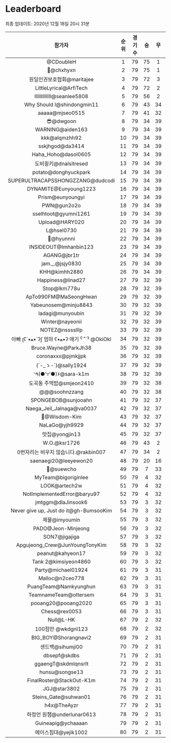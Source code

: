 # Leaderboard
최종 업데이트: 2020년 12월 18일 20시 31분




| 참가자 | 순위 | 경기수 | 승 | 무 | 패 | 승점 |
|:---:|:---:|:---:|:---:|:---:|:---:|:---:|
| @CDoubleH | 1 | 79 | 75 | 1 | 3 | 226 |
| 👑@chxhyxn | 2 | 79 | 75 | 1 | 3 | 226 |
| 원딜인권보호협회@maritajee | 3 | 79 | 72 | 3 | 4 | 219 |
| LittleLyrical@ArfiTech | 4 | 79 | 72 | 2 | 5 | 218 |
| lIIIlllIlIlIl@seanlee5808 | 5 | 79 | 56 | 2 | 21 | 170 |
| Why Should I@shindongmin11 | 6 | 79 | 43 | 34 | 2 | 163 |
| aaaaa@mjseo0515 | 7 | 79 | 41 | 32 | 6 | 155 |
| 😎@dwgoon | 8 | 79 | 34 | 39 | 6 | 141 |
| WARNING@aiden163 | 9 | 79 | 34 | 39 | 6 | 141 |
| kkk@alqmzhh92 | 10 | 79 | 34 | 39 | 6 | 141 |
| sskjhgod@da3414 | 11 | 79 | 34 | 39 | 6 | 141 |
| Haha_Hoho@dasol0605 | 12 | 79 | 34 | 39 | 6 | 141 |
| 도비윙키@dnalsitresed | 13 | 79 | 34 | 39 | 6 | 141 |
| potato@donghyuckpark | 14 | 79 | 34 | 39 | 6 | 141 |
| SUPERULTRACAPSSHONGZZANG@dudcodi | 15 | 79 | 34 | 39 | 6 | 141 |
| DYNAMITE@Eunyoung1223 | 16 | 79 | 34 | 39 | 6 | 141 |
| Prism@eunyoungyi | 17 | 79 | 34 | 39 | 6 | 141 |
| PWN@gun2o2o | 18 | 79 | 34 | 39 | 6 | 141 |
| sselhtoot@gyumni1261 | 19 | 79 | 34 | 39 | 6 | 141 |
| Upload@HARY020 | 20 | 79 | 34 | 39 | 6 | 141 |
| L@hsel0730 | 21 | 79 | 34 | 39 | 6 | 141 |
| 🐻@hyunnni | 22 | 79 | 34 | 39 | 6 | 141 |
| INSIDEOUT@Imhanbin123 | 23 | 79 | 34 | 39 | 6 | 141 |
| AGANG@jbr1tr | 24 | 79 | 34 | 39 | 6 | 141 |
| jam._.@jsjy0830 | 25 | 79 | 34 | 39 | 6 | 141 |
| KHH@kimhh2880 | 26 | 79 | 34 | 39 | 6 | 141 |
| Happiness@linad27 | 27 | 79 | 32 | 39 | 8 | 135 |
| Stop@lkm778u | 28 | 79 | 32 | 39 | 8 | 135 |
| ApTo990FM@MaSeongHwan | 29 | 79 | 32 | 39 | 8 | 135 |
| Yabeunosem@minju8843 | 30 | 79 | 32 | 39 | 8 | 135 |
| ladagi@munyoubin | 31 | 79 | 32 | 39 | 8 | 135 |
| Winter@nayeonii | 32 | 79 | 32 | 39 | 8 | 135 |
| NOTEZ@nsssslllp | 33 | 79 | 32 | 39 | 8 | 135 |
|  아빠  ʅʕ´•ﻌ•`ʔʃ  엄마 ʕ•ﻌ•ʔ 애기 ˁ˙˟˙ˀ @OkiOkl | 34 | 79 | 32 | 39 | 8 | 135 |
| Bruce.Wayne@ParkJh38 | 35 | 79 | 32 | 39 | 8 | 135 |
| coronaxxx@pjmkjjpk | 36 | 79 | 32 | 39 | 8 | 135 |
| (´-_ゝ-`)@sally1924 | 37 | 79 | 32 | 39 | 8 | 135 |
| ◝٩(●'▿'●)۶@sara-k1m | 38 | 79 | 32 | 39 | 8 | 135 |
| 도곡동 주먹밥@smjeon2410 | 39 | 79 | 32 | 38 | 9 | 134 |
| @@@soohnzzang | 40 | 79 | 32 | 38 | 9 | 134 |
| SPONGEBOB@sunjooahn | 41 | 79 | 32 | 37 | 10 | 133 |
| Naega_Jeil_Jalnaga@va0037 | 42 | 79 | 32 | 37 | 10 | 133 |
| 🤦‍@Wisdom-Kim | 43 | 79 | 32 | 37 | 10 | 133 |
| NaLaGo@yjh9929 | 44 | 79 | 32 | 37 | 10 | 133 |
| 맛집@yongjin13 | 45 | 79 | 32 | 37 | 10 | 133 |
| W.O.@ksr1726 | 46 | 79 | 43 | 2 | 34 | 131 |
| 0번자리는 비우지 않습니다.@rakbin007 | 47 | 79 | 34 | 2 | 43 | 104 |
| saenaegi20@leeyewon20 | 48 | 79 | 20 | 16 | 43 | 76 |
| 👏@suewcho | 49 | 79 | 7 | 33 | 39 | 54 |
| MyTeam@bigoriginlee | 50 | 79 | 4 | 32 | 43 | 44 |
| LOOK@artech2w | 51 | 79 | 4 | 32 | 43 | 44 |
| NotImplementedError@baryu97 | 52 | 79 | 4 | 32 | 43 | 44 |
| jmtggm@dlaJinsook6 | 53 | 79 | 3 | 32 | 44 | 41 |
| Never give up, Just do it@gh-BumsooKim | 54 | 79 | 3 | 32 | 44 | 41 |
| 제물@imyoumin | 55 | 79 | 3 | 32 | 44 | 41 |
| PADO@Jeon-Minjeong | 56 | 79 | 3 | 32 | 44 | 41 |
| SON7@jigajiga | 57 | 79 | 3 | 32 | 44 | 41 |
| Apgujeong_Crew@JunYoungTonyKim | 58 | 79 | 3 | 32 | 44 | 41 |
| peanut@kahyeon17 | 59 | 79 | 3 | 32 | 44 | 41 |
| Tank 2@kimsiyeon4860 | 60 | 79 | 3 | 32 | 44 | 41 |
| Party@michael01924 | 61 | 79 | 3 | 31 | 45 | 40 |
| Malloc@n2ceo778 | 62 | 79 | 3 | 31 | 45 | 40 |
| PuangTeam@Namkyunghun | 63 | 79 | 3 | 31 | 45 | 40 |
| TeamnameTeam@ottersem | 64 | 79 | 3 | 31 | 45 | 40 |
| pooang20@pooang2020 | 65 | 79 | 3 | 31 | 45 | 40 |
| Chess@rex0053 | 66 | 79 | 3 | 31 | 45 | 40 |
| Null@L-HK | 67 | 79 | 2 | 32 | 45 | 38 |
| 100점만 @wkdgnl123 | 68 | 79 | 2 | 32 | 45 | 38 |
| BIG_BOY@Shorangnavi2 | 69 | 79 | 2 | 31 | 46 | 37 |
| 샌드백@sihumji00 | 70 | 79 | 2 | 31 | 46 | 37 |
| dbsepf@skdbs | 71 | 79 | 2 | 31 | 46 | 37 |
| ggaengT@skdmlqnsrlt | 72 | 79 | 2 | 31 | 46 | 37 |
| hunsu@songse13 | 73 | 79 | 2 | 31 | 46 | 37 |
| FinalRoster@StackOut-K1m | 74 | 79 | 2 | 31 | 46 | 37 |
| JGJ@star3802 | 75 | 79 | 2 | 31 | 46 | 37 |
| Steins_Gate@suhwan01 | 76 | 79 | 2 | 31 | 46 | 37 |
| h4x@TheAyzr | 77 | 79 | 2 | 31 | 46 | 37 |
| 하정언 원챔@underlunar0613 | 78 | 79 | 2 | 31 | 46 | 37 |
| Guineapig@ychaaaan | 79 | 79 | 2 | 31 | 46 | 37 |
| 에이스침대@yejik1002 | 80 | 79 | 2 | 31 | 46 | 37 |